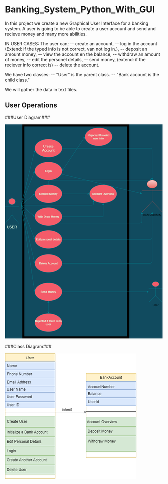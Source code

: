 # Banking_System_Python_With_GUI

In this project we create a new Graphical User Interface for a banking system. A user is going to be able to create a user account and send and recieve money and many more abilities.

IN USER CASES:
The user can;
-- create an account,
-- log in the account (Extend:  if the typed info is not correct, van not log in.),
-- deposit an amount money,
-- view the account en the balance,
-- withdraw an amount of money,
-- edit the personel details,
-- send money, (extend: if the reciever info correct is)
-- delete the account.

We have two classes: 
-- "User" is the parent class.
-- "Bank account is the child class."

We will gather the data in text files.


## User Operations

###User Diagram###

![Alt text](assests/User_Diagram.png?raw=true "User Digram")

###Class Diagram###

![Alt text](assests/Class_Diagram.png?raw=true "Class Digram")
